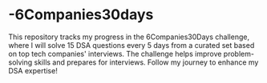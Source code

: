 # -6Companies30days
This repository tracks my progress in the 6Companies30Days challenge, where I will solve 15 DSA questions every 5 days from a curated set based on top tech companies' interviews. The challenge helps improve problem-solving skills and prepares for interviews. Follow my journey to enhance my DSA expertise!
